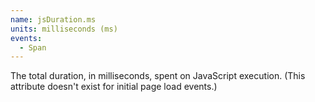 ```yaml
---
name: jsDuration.ms
units: milliseconds (ms)
events:
  - Span
---
```


The total duration, in milliseconds, spent on JavaScript execution. (This attribute doesn't exist for initial page load events.)
